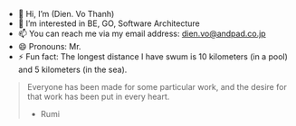 - 👋 Hi, I’m (Dien. Vo Thanh)
- 👀 I’m interested in BE, GO, Software Architecture
- 📫 You can reach me via my email address: dien.vo@andpad.co.jp
- 😄 Pronouns: Mr.
- ⚡ Fun fact: The longest distance I have swum is 10 kilometers (in a pool) and 5 kilometers (in the sea).


> Everyone has been made for some particular work, and the desire for that work has been put in every heart.
> - Rumi

